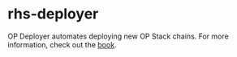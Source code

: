 # rhs-deployer

OP Deployer automates deploying new OP Stack chains. For more information, check out the [book][book].

[book]: https://devdocs.optimism.io/rhs-deployer

